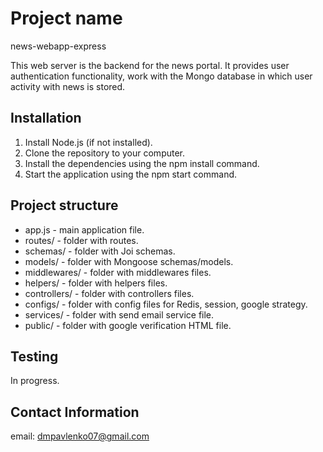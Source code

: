 # Project name

news-webapp-express

This web server is the backend for the news portal. It provides user authentication functionality,
work with the Mongo database in which user activity with news is stored.

## Installation

1. Install Node.js (if not installed).
2. Clone the repository to your computer.
3. Install the dependencies using the npm install command.
4. Start the application using the npm start command.

## Project structure

- app.js - main application file.
- routes/ - folder with routes.
- schemas/ - folder with Joi schemas.
- models/ - folder with Mongoose schemas/models.
- middlewares/ - folder with middlewares files.
- helpers/ - folder with helpers files.
- controllers/ - folder with controllers files.
- configs/ - folder with config files for Redis, session, google strategy.
- services/ - folder with send email service file.
- public/ - folder with google verification HTML file.

## Testing

In progress.

## Contact Information

email: dmpavlenko07@gmail.com
